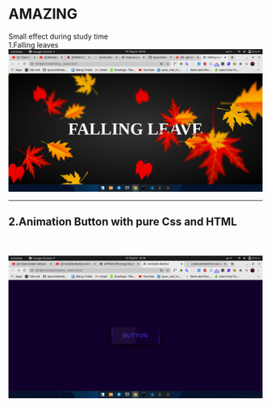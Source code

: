 # AMAZING
 Small effect during study time
 <br>
 1.Falling leaves<br>
 <img src="Falling%20_leaves/Leaves__img/Falling__leave.png">
 <br>
 <hr>
 
 <h2>2.Animation Button with pure Css and HTML<h2>
<br>
<img src="Animation__Button/Animation__Button.png">
